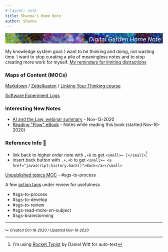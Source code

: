 ```yaml
---
# layout: note
title: Shanna's Home Note
author: Shanna
---
```


![](shanna-fyi/images/tumblr_static_1012x65-title.jpg)

My knowledge system goal: I want to be thinking and doing, not wasting time. I want to stop curating a pile of meaningless notes and to stop creating more work for myself. [My reminders for limiting distractions](zk-public/tips-for-focusing-on-thinking)
<br>


### Maps of Content (MOCs)

[Markdown](zk-public/-markdown.md) / [Zettelkasten](zk-public/-zettelkasten.md) / [Linking Your Thinking course](zk-public/-lyt-workshop-map.md)

[Software Experiment Logs](zk-public/program-software-experiments.md)

### Interesting New Notes
- [AI and the Law, webinar summary](zk-public/artificial-intelligence-and-law-webinar) - Nov-13-2020
- [Reading "Flow" eBook](zk-public/ebook-summary-flow) - Notes while reading this book (started Nov-16-2020)


### Reference Info 📌
- link back to higher order note with `,+b` to get `<small>← [</small>`[^rt]
- insert back button with `.+,+b` to get `<small>← <a href="javascript:history.back()">Back</a></small>`

[^rt]: I'm using [Rocket Typist](https://witt-software.com/rockettypist/) by Daniel Witt for auto-text

[Unpublished topics MOC](zk-lyt-pks/mocs/private%20topics%20MOC.md) - #sgs-to-process 


A few [action tags](planning-docs/Action%20Tags%20for%20PKM) under review for usefulness

- #sgs-to-process 
- #sgs-to-develop 
- #sgs-to-review 
- #sgs-read-more-on-subject 
- #sgs-brainstorming 





---

<small>↳ <i>Created Oct-18-2020 / Updated Nov-19-2020</i></small>

